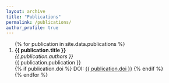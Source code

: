 ```yaml
---
layout: archive
title: "Publications"
permalink: /publications/
author_profile: true
---
```


<ol>
  {% for publication in site.data.publications %}
    <li>
      <strong>{{ publication.title }}</strong><br>
      <em>{{ publication.authors }}</em><br>
      <span>{{ publication.publication }}</span><br>
      {% if publication.doi %}
        DOI: <a href="https://doi.org/{{ publication.doi }}" target="_blank">{{ publication.doi }}</a>
      {% endif %}
    </li>
  {% endfor %}
</ol>

<!--
[1] Network Topology Design for Distributed Quantum Computing
<br> Yingling Mao, **Yu Liu**, Xiaojun Shang, and Yuanyuan Yang  <br> 
in Proceedings of IEEE 44th International Conference on Distributed Computing Systems (**IEEE ICDCS**), Jersey City, New Jersey, USA.

[2] Joint Virtual Network Function Placement and Flow Routing in Edge-Cloud Continuum
<br> Yingling Mao, Xiaojun Shang, **Yu Liu**, and Yuanyuan Yang  <br> 
in IEEE Transactions on Computers (**IEEE TC**), vol. 73, no. 3, pp. 872-886, March 2024, doi: 10.1109/TC.2023.3347671.

[3] Joint Task Offloading and Resource Allocation in Heterogeneous Edge Environments
<br> **Yu Liu**, Yingling Mao, Zhenhua Liu, and Yuanyuan Yang  <br> 
in IEEE Transactions on Mobile Computing (**IEEE TMC**), vol. 23, no. 6, pp. 7318-7334, June 2024, doi: 10.1109/TMC.2023.3335198.

[4] Deep Learning-Assisted Online Task Offloading for Latency Minimization in Heterogeneous Mobile Edge
<br> **Yu Liu**, Yingling Mao, Zhenhua Liu, and Yuanyuan Yang<br>
in IEEE Transactions on Mobile Computing (**IEEE TMC**), vol. 23, no. 5, pp. 4062-4075, May 2024, doi: 10.1109/TMC.2023.3285882.

[5] Availability Aware Online Virtual Network Function Backup in Edge Environments
<br>**Yu Liu**, Xiaojun Shang, Yingling Mao, Zhenhua Liu, and Yuanyuan Yang<br>
in IEEE Transactions on Mobile Computing (**IEEE TMC**), vol. 23, no. 5, pp. 3909-3922, May 2024, doi: 10.1109/TMC.2023.3282156.

[6] Probability-aware Qubit-to-Processor Mapping in Distributed Quantum Computing
<br> Yingling Mao, **Yu Liu**, and Yuanyuan Yang <br>
in Proceedings of ACM SIGCOMM 1st Workshop on Quantum Networks and Distributed Quantum Computing (**ACM QuNet**), New York, NY, USA, 2023, pp. 51–56, doi: 10.1145/3610251.3610554.

[7] Energy-Aware Online Task Offloading and Resource Allocation for Mobile Edge Computing
<br> **Yu Liu**, Yingling Mao, Xiaojun Shang, Zhenhua Liu, and Yuanyuan Yang <br>
in Proceedings of IEEE 43rd International Conference on Distributed Computing Systems (**IEEE ICDCS**), Hong Kong, 2023, pp. 339-349, doi: 10.1109/ICDCS57875.2023.00073.

[8] Joint Task Offloading and Resource Allocation in Heterogeneous Edge Environments
<br> **Yu Liu**, Yingling Mao, Zhenhua Liu, and Yuanyuan Yang <br> 
in Proceedings of IEEE Conference on Computer Communications (**IEEE INFOCOM**), New York City, NY, USA, 2023, pp. 1-10, doi: 10.1109/INFOCOM53939.2023.10229015.

[9] Qubit Allocation for Distributed Quantum Computing
<br> Yingling Mao, **Yu Liu**, and Yuanyuan Yang <br> 
in Proceedings of IEEE Conference on Computer Communications (**IEEE INFOCOM**), New York City, NY, USA, 2023, pp. 1-10, doi: 10.1109/INFOCOM53939.2023.10228915.

[10] Online Container Scheduling for Data-intensive Applications in Serverless Edge Computing
<br> Xiaojun Shang, Yingling Mao, **Yu Liu**, Yaodong Huang, Zhenhua Liu, and Yuanyuan Yang  <br> 
in Proceedings of IEEE Conference on Computer Communications (**IEEE INFOCOM**), New York City, NY, USA, 2023, pp. 1-10, doi: 10.1109/INFOCOM53939.2023.10229034.

[11] Online Resource Provisioning for Wireless Data Collection
<br>**Yu Liu**, Joshua Comden, Zhenhua Liu, and Yuanyuan Yang<br>
in ACM Transactions on Sensor Networks (**ACM TOSN**), vol. 18, no. 1, pp. 1-27, Feb. 2022, doi:10.1145/3470648.

[12] Distributed Cooperative Caching in Unreliable Edge Environments
<br> **Yu Liu**, Yingling Mao, Xiaojun Shang, Zhenhua Liu, and Yuanyuan Yang  <br> 
in Proceedings of IEEE Conference on Computer Communications (**IEEE INFOCOM**), London, United Kingdom, 2022, pp. 1049-1058, doi: 10.1109/INFOCOM48880.2022.9796799.

[13] Joint SFC Deployment and Resource Management in Heterogeneous Edge for Latency Minimization
<br>**Yu Liu**, Xiaojun Shang, and Yuanyuan Yang<br>
in IEEE Transactions on Parallel and Distributed Systems (**IEEE TPDS**), vol. 32, no. 8, pp. 2131-2143, 1 Aug. 2021, doi: 10.1109/TPDS.2021.3062341.

[14] Online Cloud Resource Provisioning Under Cost Budget for QoS Maximization
<br> **Yu Liu**, Niangjun Chen, Zhenhua Liu, and Yuanyuan Yang <br>
in Proceedings of IEEE/ACM 29th International Symposium on Quality of Service (**IEEE/ACM IWQOS**), Tokyo, Japan, 2021, pp. 1-6, doi: 10.1109/IWQOS52092.2021.9521347.

[15] Greening reliability of virtual network functions via online optimization
<br> Xioajun Shang, **Yu Liu**, Yingling Mao, Zhenhua Liu, and Yuanyuan Yang  <br>
in Proceedings of IEEE/ACM 28th International Symposium on Quality of Service (**IEEE/ACM IWQoS**), Hang Zhou, China, 2020, pp. 1-10, doi: 10.1109/IWQoS49365.2020.9212998.

[16] Non-stationary stochastic network optimization with imperfect estimations
<br> **Yu Liu**, Zhenhua Liu, and Yuanyuan Yang  <br>
in Proceedings of IEEE 39th International Conference on Distributed Computing Systems (**IEEE ICDCS**), Dallas, TX, USA, 2019, pp. 431-441, doi: 10.1109/ICDCS.2019.00050.

[17] Multi-Rack Regenerating Codes for Hierarchical Distributed Storage Systems
<br> Shan Qu, **Yu Liu**, Jinbei Zhang, Haiwen Cao and Xinbing Wang,  <br>
in Proceedings of IEEE International Conference on Communications (**IEEE ICC**), Kansas City, MO, USA, 2018, pp. 1-6, doi: 10.1109/ICC.2018.8422112.
-->
